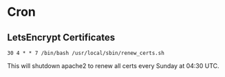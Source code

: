# Cron

## LetsEncrypt Certificates

```
30 4 * * 7 /bin/bash /usr/local/sbin/renew_certs.sh
```

This will shutdown apache2 to renew all certs every Sunday at 04:30 UTC.

